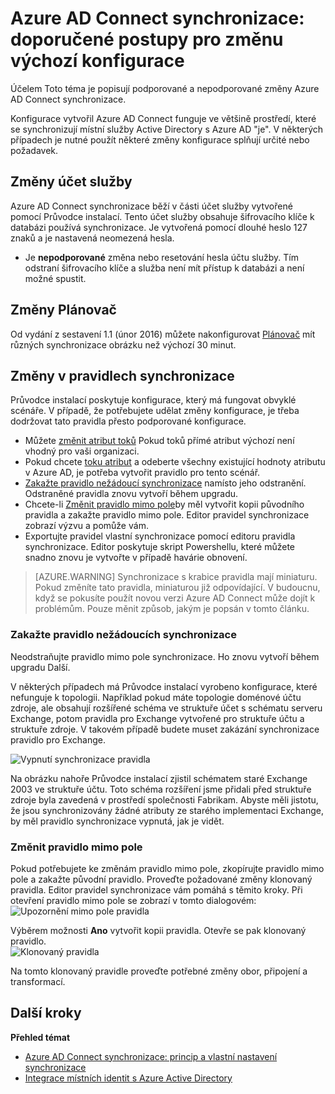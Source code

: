 <properties
    pageTitle="Azure AD Connect synchronizace: doporučené postupy pro změnu výchozí konfigurace | Microsoft Azure"
    description="Poskytuje doporučené postupy pro změnu výchozí konfigurace Azure AD Connect synchronizace."
    services="active-directory"
    documentationCenter=""
    authors="andkjell"
    manager="femila"
    editor=""/>

<tags
    ms.service="active-directory"
    ms.workload="identity"
    ms.tgt_pltfrm="na"
    ms.devlang="na"
    ms.topic="article"
    ms.date="08/22/2016"
    ms.author="markvi;andkjell"/>


# <a name="azure-ad-connect-sync-best-practices-for-changing-the-default-configuration"></a>Azure AD Connect synchronizace: doporučené postupy pro změnu výchozí konfigurace
Účelem Toto téma je popisují podporované a nepodporované změny Azure AD Connect synchronizace.

Konfigurace vytvořil Azure AD Connect funguje ve většině prostředí, které se synchronizují místní služby Active Directory s Azure AD "je". V některých případech je nutné použít některé změny konfigurace splňují určité nebo požadavek.

## <a name="changes-to-the-service-account"></a>Změny účet služby
Azure AD Connect synchronizace běží v části účet služby vytvořené pomocí Průvodce instalací. Tento účet služby obsahuje šifrovacího klíče k databázi používá synchronizace. Je vytvořená pomocí dlouhé heslo 127 znaků a je nastavená neomezená hesla.

- Je **nepodporované** změna nebo resetování hesla účtu služby. Tím odstraní šifrovacího klíče a služba není mít přístup k databázi a není možné spustit.

## <a name="changes-to-the-scheduler"></a>Změny Plánovač
Od vydání z sestavení 1.1 (únor 2016) můžete nakonfigurovat [Plánovač](active-directory-aadconnectsync-feature-scheduler.md) mít různých synchronizace obrázku než výchozí 30 minut.

## <a name="changes-to-synchronization-rules"></a>Změny v pravidlech synchronizace
Průvodce instalací poskytuje konfigurace, který má fungovat obvyklé scénáře. V případě, že potřebujete udělat změny konfigurace, je třeba dodržovat tato pravidla přesto podporované konfigurace.

- Můžete [změnit atribut toků](active-directory-aadconnectsync-change-the-configuration.md#other-common-attribute-flow-changes) Pokud toků přímé atribut výchozí není vhodný pro vaši organizaci.
- Pokud chcete [toku atribut](active-directory-aadconnectsync-change-the-configuration.md#do-not-flow-an-attribute) a odeberte všechny existující hodnoty atributu v Azure AD, je potřeba vytvořit pravidlo pro tento scénář.
- [Zakažte pravidlo nežádoucí synchronizace](#disable-an-unwanted-sync-rule) namísto jeho odstranění. Odstraněné pravidla znovu vytvoří během upgradu.
- Chcete-li [Změnit pravidlo mimo pole](#change-an-out-of-box-rule)by měl vytvořit kopii původního pravidla a zakažte pravidlo mimo pole. Editor pravidel synchronizace zobrazí výzvu a pomůže vám.
- Exportujte pravidel vlastní synchronizace pomocí editoru pravidla synchronizace. Editor poskytuje skript Powershellu, které můžete snadno znovu je vytvořte v případě havárie obnovení.

>[AZURE.WARNING] Synchronizace s krabice pravidla mají miniaturu. Pokud změníte tato pravidla, miniaturou již odpovídající. V budoucnu, když se pokusíte použít novou verzi Azure AD Connect může dojít k problémům. Pouze měnit způsob, jakým je popsán v tomto článku.

### <a name="disable-an-unwanted-sync-rule"></a>Zakažte pravidlo nežádoucích synchronizace
Neodstraňujte pravidlo mimo pole synchronizace. Ho znovu vytvoří během upgradu Další.

V některých případech má Průvodce instalací vyrobeno konfigurace, které nefunguje k topologii. Například pokud máte topologie doménové účtu zdroje, ale obsahují rozšířené schéma ve struktuře účet s schématu serveru Exchange, potom pravidla pro Exchange vytvořené pro struktuře účtu a struktuře zdroje. V takovém případě budete muset zakázání synchronizace pravidlo pro Exchange.

![Vypnutí synchronizace pravidla](./media/active-directory-aadconnectsync-best-practices-changing-default-configuration/exchangedisabledrule.png)

Na obrázku nahoře Průvodce instalací zjistil schématem staré Exchange 2003 ve struktuře účtu. Toto schéma rozšíření jsme přidali před struktuře zdroje byla zavedená v prostředí společnosti Fabrikam. Abyste měli jistotu, že jsou synchronizovány žádné atributy ze starého implementaci Exchange, by měl pravidlo synchronizace vypnutá, jak je vidět.

### <a name="change-an-out-of-box-rule"></a>Změnit pravidlo mimo pole
Pokud potřebujete ke změnám pravidlo mimo pole, zkopírujte pravidlo mimo pole a zakažte původní pravidlo. Proveďte požadované změny klonovaný pravidla. Editor pravidel synchronizace vám pomáhá s těmito kroky. Při otevření pravidlo mimo pole se zobrazí v tomto dialogovém:  
![Upozornění mimo pole pravidla](./media/active-directory-aadconnectsync-best-practices-changing-default-configuration/warningoutofboxrule.png)

Výběrem možnosti **Ano** vytvořit kopii pravidla. Otevře se pak klonovaný pravidlo.  
![Klonovaný pravidla](./media/active-directory-aadconnectsync-best-practices-changing-default-configuration/clonedrule.png)

Na tomto klonovaný pravidle proveďte potřebné změny obor, připojení a transformací.

## <a name="next-steps"></a>Další kroky

**Přehled témat**

- [Azure AD Connect synchronizace: princip a vlastní nastavení synchronizace](active-directory-aadconnectsync-whatis.md)
- [Integrace místních identit s Azure Active Directory](active-directory-aadconnect.md)
